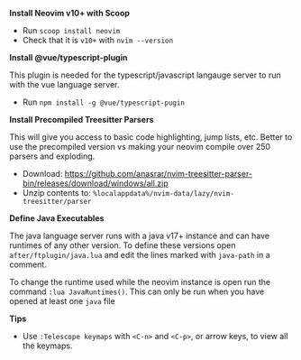 **Install Neovim v10+ with Scoop**

- Run `scoop install neovim`
- Check that it is `v10+` with `nvim --version`

**Install @vue/typescript-plugin**

This plugin is needed for the typescript/javascript langauge server to run with the vue language server.

- Run `npm install -g @vue/typescript-pugin`

**Install Precompiled Treesitter Parsers**

This will give you access to basic code highlighting, jump lists, etc. Better to use the precompiled version vs making your neovim compile over 250 parsers and exploding.

- Download: https://github.com/anasrar/nvim-treesitter-parser-bin/releases/download/windows/all.zip
- Unzip contents to: `%localappdata%/nvim-data/lazy/nvim-treesitter/parser`

**Define Java Executables**

The java language server runs with a java v17+ instance and can have runtimes of any other version.
To define these versions open `after/ftplugin/java.lua` and edit the lines marked with `java-path` in a comment.

To change the runtime used while the neovim instance is open run the command `:lua JavaRuntimes()`. This can only be run when you have opened at least one `java` file

**Tips**

- Use `:Telescope keymaps` with `<C-n>` and `<C-p>`, or arrow keys, to view all the keymaps.
